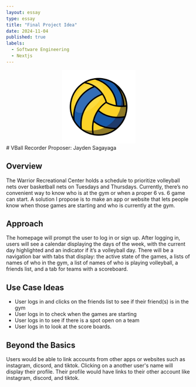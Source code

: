 ```yaml
---
layout: essay
type: essay
title: "Final Project Idea"
date: 2024-11-04
published: true
labels:
  - Software Engineering
  - Nextjs
---
```

<div align="center">
  <img width="200px" class="rounded" src="../img/volleyball-icon.jpg">
</div>
# VBall Recorder
Proposer: Jayden Sagayaga

## Overview
The Warrior Recreational Center holds a schedule to prioritize volleyball nets over basketball nets on Tuesdays and Thursdays. Currently, there’s no convenient way to know who is at the gym or when a proper 6 vs. 6 game can start. A solution I propose is to make an app or website that lets people know when those games are starting and who is currently at the gym.

## Approach
The homepage will prompt the user to log in or sign up. After logging in, users will see a calendar displaying the days of the week, with the current day highlighted and an indicator if it’s a volleyball day. There will be a navigation bar with tabs that display: the active state of the games, a lists of names of who in the gym, a list of names of who is playing volleyball, a friends list, and a tab for teams with a scoreboard.

## Use Case Ideas
  - User logs in and clicks on the friends list to see if their friend(s) is in the gym
  - User logs in to check when the games are starting
  - User logs in to see if there is a spot open on a team
  - User logs in to look at the score boards.

## Beyond the Basics
Users would be able to link accounts from other apps or websites such as instagram, dicsord, and tiktok. Clicking on a another user's name will display their profile. Their profile would have links to their other account like instagram, discord, and tiktok.

